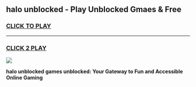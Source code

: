 
## halo unblocked - Play Unblocked Gmaes & Free
<h3>
<a href="https://news.freeplayer.one?title=halo_unblocked&ref=16F">CLICK TO PLAY</a></h3>
<hr>

<h3>
<a href="https://news.freeplayer.one?title=halo_unblocked&ref=16F">CLICK 2 PLAY</a>
  
</h3>

<a href="https://news.freeplayer.one?title=halo_unblocked&ref=16F/"><img src="https://clearcache.store/games.png"></a>


**halo unblocked games unblocked: Your Gateway to Fun and Accessible Online Gaming**
